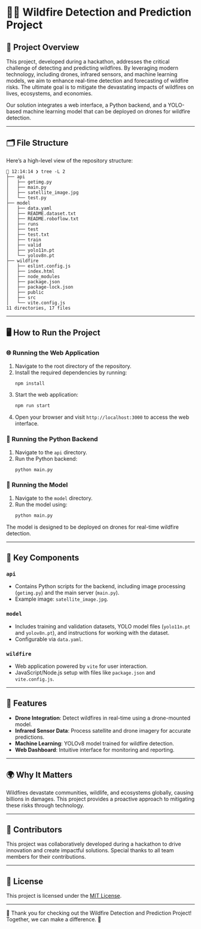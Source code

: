 
# 🌲🔥 Wildfire Detection and Prediction Project

## 🚀 Project Overview
This project, developed during a hackathon, addresses the critical challenge of detecting and predicting wildfires. By leveraging modern technology, including drones, infrared sensors, and machine learning models, we aim to enhance real-time detection and forecasting of wildfire risks. The ultimate goal is to mitigate the devastating impacts of wildfires on lives, ecosystems, and economies.

Our solution integrates a web interface, a Python backend, and a YOLO-based machine learning model that can be deployed on drones for wildfire detection.

---

## 🗂️ File Structure

Here’s a high-level view of the repository structure:

```plaintext
🚀 12:14:14 ❯ tree -L 2
├── api
│   ├── getimg.py
│   ├── main.py
│   ├── satellite_image.jpg
│   └── test.py
├── model
│   ├── data.yaml
│   ├── README.dataset.txt
│   ├── README.roboflow.txt
│   ├── runs
│   ├── test
│   ├── test.txt
│   ├── train
│   ├── valid
│   ├── yolo11n.pt
│   └── yolov8n.pt
├── wildfire
│   ├── eslint.config.js
│   ├── index.html
│   ├── node_modules
│   ├── package.json
│   ├── package-lock.json
│   ├── public
│   ├── src
│   └── vite.config.js
11 directories, 17 files
```

---

## 🖥️ How to Run the Project

### 🌐 Running the Web Application
1. Navigate to the root directory of the repository.
2. Install the required dependencies by running:
   ```bash
   npm install
   ```
3. Start the web application:
   ```bash
   npm run start
   ```
4. Open your browser and visit `http://localhost:3000` to access the web interface.

### 🐍 Running the Python Backend
1. Navigate to the `api` directory.
2. Run the Python backend:
   ```bash
   python main.py
   ```

### 🧠 Running the Model
1. Navigate to the `model` directory.
2. Run the model using:
   ```bash
   python main.py
   ```

The model is designed to be deployed on drones for real-time wildfire detection.

---

## 📂 Key Components

### `api`
- Contains Python scripts for the backend, including image processing (`getimg.py`) and the main server (`main.py`).
- Example image: `satellite_image.jpg`.

### `model`
- Includes training and validation datasets, YOLO model files (`yolo11n.pt` and `yolov8n.pt`), and instructions for working with the dataset.
- Configurable via `data.yaml`.

### `wildfire`
- Web application powered by `vite` for user interaction.
- JavaScript/Node.js setup with files like `package.json` and `vite.config.js`.

---

## 🚁 Features

- **Drone Integration**: Detect wildfires in real-time using a drone-mounted model.
- **Infrared Sensor Data**: Process satellite and drone imagery for accurate predictions.
- **Machine Learning**: YOLOv8 model trained for wildfire detection.
- **Web Dashboard**: Intuitive interface for monitoring and reporting.

---

## 🌍 Why It Matters
Wildfires devastate communities, wildlife, and ecosystems globally, causing billions in damages. This project provides a proactive approach to mitigating these risks through technology.

---

## 🤝 Contributors
This project was collaboratively developed during a hackathon to drive innovation and create impactful solutions. Special thanks to all team members for their contributions.

---

## 📜 License
This project is licensed under the [MIT License](LICENSE).

---

🎉 Thank you for checking out the Wildfire Detection and Prediction Project! Together, we can make a difference. 🌱
